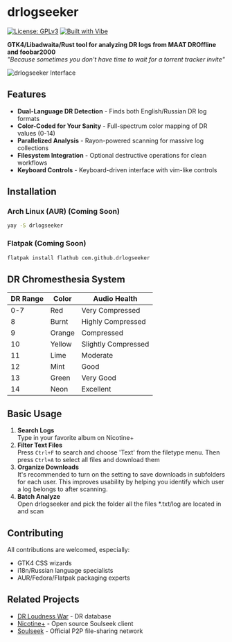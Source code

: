 # drlogseeker

[![License: GPLv3](https://img.shields.io/badge/License-GPLv3-blue.svg)](https://www.gnu.org/licenses/gpl-3.0)
[![Built with Vibe](https://img.shields.io/badge/Vibe-Coded-ff69b4)](https://cursor.so)

**GTK4/Libadwaita/Rust tool for analyzing DR logs from MAAT DROffline and foobar2000**  
*"Because sometimes you don't have time to wait for a torrent tracker invite"*

![drlogseeker Interface](https://github.com/user-attachments/assets/aae0a156-b317-4e57-8946-1d2f5bd9c99a)

## Features
- **Dual-Language DR Detection** - Finds both English/Russian DR log formats
- **Color-Coded for Your Sanity** - Full-spectrum color mapping of DR values (0-14)
- **Parallelized Analysis** - Rayon-powered scanning for massive log collections
- **Filesystem Integration** - Optional destructive operations for clean workflows
- **Keyboard Controls** - Keyboard-driven interface with vim-like controls

## Installation

### Arch Linux (AUR) (Coming Soon)
```bash
yay -S drlogseeker
```

### Flatpak (Coming Soon)
```bash
flatpak install flathub com.github.drlogseeker
```

## DR Chromesthesia System

| DR Range | Color       | Audio Health         |
|----------|-------------|----------------------|
| 0-7      | Red      | Very Compressed      |
| 8        | Burnt    | Highly Compressed    |
| 9        | Orange   | Compressed           |
| 10       | Yellow   | Slightly Compressed  |
| 11       | Lime     | Moderate             |
| 12       | Mint     | Good                 |
| 13       | Green    | Very Good            |
| 14       | Neon     | Excellent            |

## Basic Usage
1. **Search Logs**  
   Type in your favorite album on Nicotine+
2. **Filter Text Files**  
   Press `Ctrl+F` to search and choose 'Text' from the filetype menu. Then press `Ctrl+A` to select all files and download them
3. **Organize Downloads**  
   It's recommended to turn on the setting to save downloads in subfolders for each user. This improves usability by helping you identify which user a log belongs to after scanning.
4. **Batch Analyze**  
   Open drlogseeker and pick the folder all the files *.txt/log are located in and scan

## Contributing
All contributions are welcomed, especially:
- GTK4 CSS wizards
- i18n/Russian language specialists
- AUR/Fedora/Flatpak packaging experts

## Related Projects
- [DR Loudness War](https://dr.loudness-war.info/) - DR database
- [Nicotine+](https://nicotine-plus.org/) - Open source Soulseek client
- [Soulseek](https://www.slsknet.org/) - Official P2P file-sharing network
